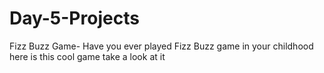 # Day-5-Projects
Fizz Buzz Game- Have you ever played Fizz Buzz game in your childhood here is this cool game take a look at it
